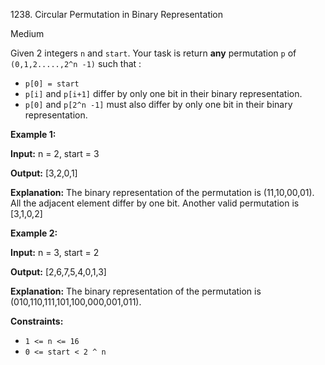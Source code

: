 1238\. Circular Permutation in Binary Representation

Medium

Given 2 integers `n` and `start`. Your task is return **any** permutation `p` of `(0,1,2.....,2^n -1)` such that :

*   `p[0] = start`
*   `p[i]` and `p[i+1]` differ by only one bit in their binary representation.
*   `p[0]` and `p[2^n -1]` must also differ by only one bit in their binary representation.

**Example 1:**

**Input:** n = 2, start = 3

**Output:** [3,2,0,1]

**Explanation:** The binary representation of the permutation is (11,10,00,01). All the adjacent element differ by one bit. Another valid permutation is [3,1,0,2]

**Example 2:**

**Input:** n = 3, start = 2

**Output:** [2,6,7,5,4,0,1,3]

**Explanation:** The binary representation of the permutation is (010,110,111,101,100,000,001,011).

**Constraints:**

*   `1 <= n <= 16`
*   `0 <= start < 2 ^ n`